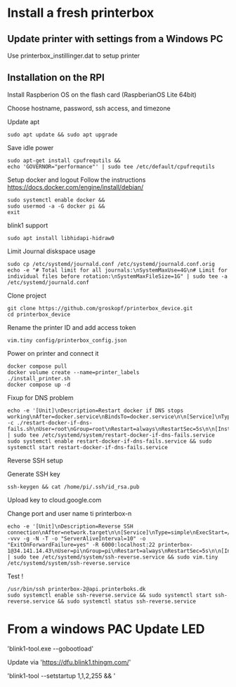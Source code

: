 # Install a fresh printerbox

## Update printer with settings from a Windows PC

Use printerbox_instillinger.dat to setup printer

## Installation on the RPI

Install Raspberion OS on the flash card (RaspberianOS Lite 64bit)

Choose hostname, password, ssh access, and timezone

Update apt
```
sudo apt update && sudo apt upgrade
```   

Save idle power
```
sudo apt-get install cpufrequtils &&
echo 'GOVERNOR="performance"' | sudo tee /etc/default/cpufrequtils
```

Setup docker  and logout
Follow the instructions https://docs.docker.com/engine/install/debian/
```
sudo systemctl enable docker &&    
sudo usermod -a -G docker pi &&
exit
```

blink1 support
```
sudo apt install libhidapi-hidraw0
```

Limit Journal diskspace usage
```
sudo cp /etc/systemd/journald.conf /etc/systemd/journald.conf.orig
echo -e "# Total limit for all journals:\nSystemMaxUse=4G\n# Limit for individual files before rotation:\nSystemMaxFileSize=1G" | sudo tee -a /etc/systemd/journald.conf
```

Clone project
```
git clone https://github.com/groskopf/printerbox_device.git
cd printerbox_device
```

Rename the printer ID and add access token
```
vim.tiny config/printerbox_config.json 
```

Power on printer and connect it
```
docker compose pull
docker volume create --name=printer_labels
./install_printer.sh
docker compose up -d
```
Fixup for DNS problem
```
echo -e '[Unit]\nDescription=Restart docker if DNS stops working\nAfter=docker.service\nBindsTo=docker.service\n\n[Service]\nType=simple\nWorkingDirectory=/home/pi/printerbox_device/scripts\nExecStart=/bin/bash -c ./restart-docker-if-dns-fails.sh\nUser=root\nGroup=root\nRestart=always\nRestartSec=5s\n\n[Install]\nWantedBy=default.target\n' | sudo tee /etc/systemd/system/restart-docker-if-dns-fails.service
sudo systemctl enable restart-docker-if-dns-fails.service && sudo systemctl start restart-docker-if-dns-fails.service
```

Reverse SSH setup

Generate SSH key

```
ssh-keygen && cat /home/pi/.ssh/id_rsa.pub  
```

Upload key to cloud.google.com

Change port and user name ti printerbox-n
```
echo -e '[Unit]\nDescription=Reverse SSH connection\nAfter=network.target\n\n[Service]\nType=simple\nExecStart=/usr/bin/ssh -vvv -g -N -T -o "ServerAliveInterval=10" -o "ExitOnForwardFailure=yes" -R 6000:localhost:22 printerbox-1@34.141.14.43\nUser=pi\nGroup=pi\nRestart=always\nRestartSec=5s\n\n[Install]\nWantedBy=default.target\n' | sudo tee /etc/systemd/system/ssh-reverse.service && sudo vim.tiny /etc/systemd/system/ssh-reverse.service  

```
Test !

```
/usr/bin/ssh printerbox-2@api.printerboks.dk  
sudo systemctl enable ssh-reverse.service && sudo systemctl start ssh-reverse.service && sudo systemctl status ssh-reverse.service
```



# From a windows PAC  Update LED
'blink1-tool.exe --gobootload'

Update via 'https://dfu.blink1.thingm.com/'

'blink1-tool --setstartup 1,1,2,255 && '




